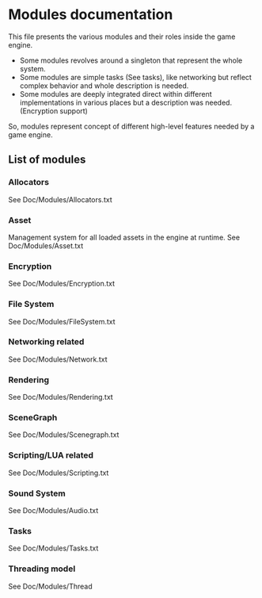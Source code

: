 Modules documentation
=====================

This file presents the various modules and their roles inside the game engine.

- Some modules revolves around a singleton that represent the whole system.
- Some modules are simple tasks (See tasks), like networking but reflect complex behavior and whole description is needed.
- Some modules are deeply integrated direct within different implementations in various places but a description was needed.
(Encryption support)

So, modules represent concept of different high-level features needed by a game engine.

List of modules 
---------------

### Allocators

See Doc/Modules/Allocators.txt

### Asset

Management system for all loaded assets in the engine at runtime.
See Doc/Modules/Asset.txt

### Encryption

See Doc/Modules/Encryption.txt

### File System

See Doc/Modules/FileSystem.txt

### Networking related

See Doc/Modules/Network.txt

### Rendering

See Doc/Modules/Rendering.txt

### SceneGraph

See Doc/Modules/Scenegraph.txt

### Scripting/LUA related

See Doc/Modules/Scripting.txt

### Sound System

See Doc/Modules/Audio.txt

### Tasks

See Doc/Modules/Tasks.txt

### Threading model

See Doc/Modules/Thread
